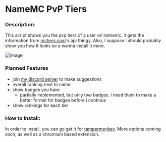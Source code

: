 # NameMC PvP Tiers

### Description:
This script shows you the pvp tiers of a user on namemc. It gets the information from [mctiers.com](mctiers.com)'s api thingy. Also, I suppose I should probably show you how it looks so u wanna install it more.

![image](https://github.com/AlphaLeoli/NameMC-PvP-Tiers/assets/111104533/7fa0155c-782a-4c7f-ab41-1937f473d689)


### Planned Features
- join [my discord server](https://discord.gg/hZNyQE3nJy) to make suggestions
- overall ranking next to name
- show badges you have
    - partially implemented, but only two badges. i need them to make a better format for badges before i continue
- show rankings for each tier

### How to Install:
In order to install, you can go get it for [tampermonkey](https://greasyfork.org/en/scripts/499332-namemc-pvp-tiers-display). More options coming soon, as well as a chromium based extension.
